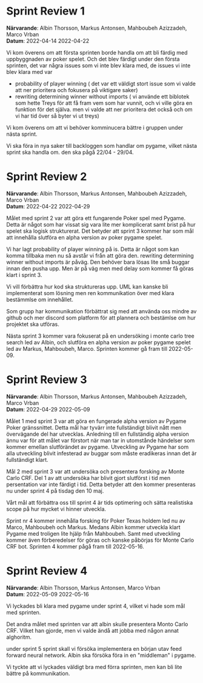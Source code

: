 # Sprint Review 1
**Närvarande**: Albin Thorsson, Markus Antonsen, Mahboubeh Azizzadeh, Marco Vrban<br>
**Datum**: 2022-04-14 2022-04-22<br>


Vi kom överens om att första sprinten borde handla om att bli färdig med uppbyggnaden av poker spelet. Och det blev färdigt under den första sprinten, det var några issues
som vi inte blev klara med, de issues vi inte blev klara med var

- probability of player winning ( det var ett väldigt stort issue som vi valde att ner prioritera och fokusera på viktigare saker)
- rewriting determining winner without imports ( vi använde ett biblotek som hette Treys för att få fram vem som har vunnit, och vi ville göra en funktion för det själva.
men vi valde att ner prioritera det också och om vi har tid över så byter vi ut treys)

Vi kom överens om att vi behöver komminucera bättre i gruppen under nästa sprint.

Vi ska föra in nya saker till backloggen som handlar om pygame, vilket nästa sprint ska handla om. den ska pågå 22/04 - 29/04.

# Sprint Review 2
**Närvarande**: Albin Thorsson, Markus Antonsen, Mahboubeh Azizzadeh, Marco Vrban<br>
**Datum**: 2022-04-22 2022-04-29<br>


Målet med sprint 2 var att göra ett fungarende Poker spel med Pygame. 
Detta är något som har vissat sig vara lite mer komplicerat samt brist på hur spelet ska logisk strukturerat.
Det betyder att sprint 3 kommer har som mål att innehålla slutföra en alpha version av poker pygame spelet.

Vi har lagt probability of player winning på is. Detta är något som kan komma tillbaka men nu så avstår vi från att göra den.
rewriting determining winner without imports är påväg. Den behöver bara lösas lite små buggar innan den pusha upp. Men är på väg
men med delay som kommer få göras klart i sprint 3.

Vi vill förbättra hur kod ska struktureras upp. UML kan kanske bli implementerat som lösning men ren kommunikation över 
med klara bestämmlse om innehållet.

Som grupp har kommunikation förbättrat sig med att använda oss mindre av github och mer discord som platform för att plannera och bestämlse om
hur projektet ska utföras.

Nästa sprint 3 kommer vara fokuserat på en undersöking i monte carlo tree search led av Albin, och slutföra en alpha version av poker pygame spelet
led av Markus, Mahboubeh, Marco. Sprinten kommer gå fram till 2022-05-09.

# Sprint Review 3
**Närvarande**: Albin Thorsson, Markus Antonsen, Mahboubeh Azizzadeh, Marco Vrban<br>
**Datum**: 2022-04-29 2022-05-09<br>

Målet 1 med sprint 3 var att göra en fungerade alpha version av Pygame Poker gränssnittet.
Detta mål har tyvärr inte fullständigt blivit nått men övervägande del har utvecklas.
Anledning till en fullständig alpha version ännu var för att målet var förstort när man tar in utomstånde händelser
som kommer emellan slutförändet av pygame. Utveckling av Pygame har som alla utveckling blivit infesterad av buggar
som måste eradikeras innan det är fullständigt klart.

Mål 2 med sprint 3 var att undersöka och presentera forsking av Monte Carlo CRF.
Del 1 av att undersöka har blivit gjort slutförst i tid men persentation var inte färdigt i tid.
Detta betyder att den kommer presenteras nu under sprint 4 på tisdag den 10 maj.

Vårt mål att förbättra oss till sprint 4 är tids optimering och sätta realistiska scope på hur mycket vi hinner utveckla.

Sprint nr 4 kommer innehålla forsking för Poker Texas holdem led nu av Marco, Mahboubeh och Markus.
Medans Albin kommer utveckla klart Pygame med troligen lite hjälp från Mahboubeh. 
Samt med utveckling kommer även förberedelser för göras och kanske påbörjas för Monte Carlo CRF bot.
Sprinten 4 kommer pågå fram till 2022-05-16.

# Sprint Review 4
**Närvarande**: Albin Thorsson, Markus Antonsen, Marco Vrban<br>
**Datum**: 2022-05-09 2022-05-16<br>

Vi lyckades bli klara med pygame under sprint 4, vilket vi hade som mål med sprinten.

Det andra målet med sprinten var att albin skulle presentera Monto Carlo CRF. Vilket han gjorde, men vi valde ändå att jobba med någon annat alghoritm.

under sprint 5 sprint skall vi försöka implementera en början utav feed forward neural network. Albin ska försöka föra in en "middleman" i pygame.

Vi tyckte att vi lyckades väldigt bra med förra sprinten, men kan bli lite bättre på kommunikation.


